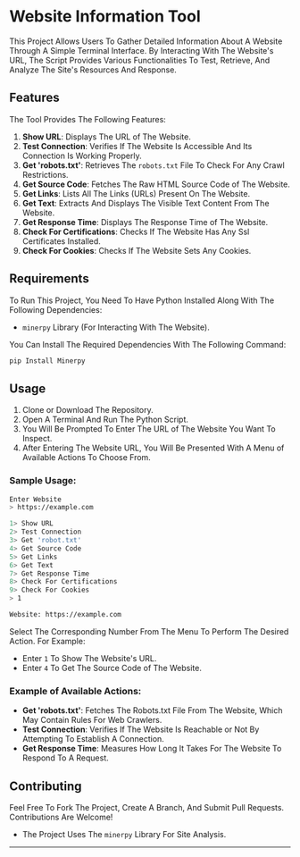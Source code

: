 # Website Information Tool

This Project Allows Users To Gather Detailed Information About A Website Through A Simple Terminal Interface. By Interacting With The Website's URL, The Script Provides Various Functionalities To Test, Retrieve, And Analyze The Site's Resources And Response.

## Features

The Tool Provides The Following Features:

1. **Show URL**: Displays The URL of The Website.
2. **Test Connection**: Verifies If The Website Is Accessible And Its Connection Is Working Properly.
3. **Get 'robots.txt'**: Retrieves The `robots.txt` File To Check For Any Crawl Restrictions.
4. **Get Source Code**: Fetches The Raw HTML Source Code of The Website.
5. **Get Links**: Lists All The Links (URLs) Present On The Website.
6. **Get Text**: Extracts And Displays The Visible Text Content From The Website.
7. **Get Response Time**: Displays The Response Time of The Website.
8. **Check For Certifications**: Checks If The Website Has Any Ssl Certificates Installed.
9. **Check For Cookies**: Checks If The Website Sets Any Cookies.

## Requirements

To Run This Project, You Need To Have Python Installed Along With The Following Dependencies:

- `minerpy` Library (For Interacting With The Website).

You Can Install The Required Dependencies With The Following Command:

```bash
pip Install Minerpy
```

## Usage

1. Clone or Download The Repository.
2. Open A Terminal And Run The Python Script.
3. You Will Be Prompted To Enter The URL of The Website You Want To Inspect.
4. After Entering The Website URL, You Will Be Presented With A Menu of Available Actions To Choose From.

### Sample Usage:

```bash
Enter Website
> https://example.com

1> Show URL
2> Test Connection
3> Get 'robot.txt'
4> Get Source Code
5> Get Links
6> Get Text
7> Get Response Time
8> Check For Certifications
9> Check For Cookies
> 1

Website: https://example.com
```

Select The Corresponding Number From The Menu To Perform The Desired Action. For Example:

- Enter `1` To Show The Website's URL.
- Enter `4` To Get The Source Code of The Website.

### Example of Available Actions:

- **Get 'robots.txt'**: Fetches The Robots.txt File From The Website, Which May Contain Rules For Web Crawlers.
- **Test Connection**: Verifies If The Website Is Reachable or Not By Attempting To Establish A Connection.
- **Get Response Time**: Measures How Long It Takes For The Website To Respond To A Request.

## Contributing

Feel Free To Fork The Project, Create A Branch, And Submit Pull Requests. Contributions Are Welcome!

- The Project Uses The `minerpy` Library For Site Analysis.

---
